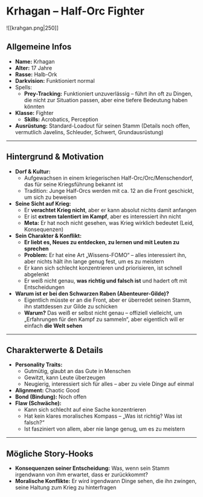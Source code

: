 # Krhagan – Half-Orc Fighter
![[krahgan.png|250]]

## Allgemeine Infos  
- **Name:** Krhagan  
- **Alter:** 17 Jahre
- **Rasse:** Halb-Ork
- **Darkvision:** Funktioniert normal  
- Spells:
  - **Prey-Tracking:** Funktioniert unzuverlässig – führt ihn oft zu Dingen, die nicht zur Situation passen, aber eine tiefere Bedeutung haben könnten 
- **Klasse:** Fighter 
  - **Skills:** Acrobatics, Perception  
- **Ausrüstung:** Standard-Loadout für seinen Stamm (Details noch offen, vermutlich Javelins, Schleuder, Schwert, Grundausrüstung)  

---

## Hintergrund & Motivation  
- **Dorf & Kultur:**  
  - Aufgewachsen in einem kriegerischen Half-Orc/Orc/Menschendorf, das für seine Kriegsführung bekannt ist  
  - Tradition: Junge Half-Orcs werden mit ca. 12 an die Front geschickt, um sich zu beweisen  
- **Seine Sicht auf Krieg:**  
  - Er **verachtet Krieg nicht**, aber er kann absolut nichts damit anfangen  
  - Er ist **extrem talentiert im Kampf**, aber es interessiert ihn nicht  
  - **Meta:** Er hat noch nicht gesehen, was Krieg wirklich bedeutet (Leid, Konsequenzen)  
- **Sein Charakter & Konflikt:**  
  - **Er liebt es, Neues zu entdecken, zu lernen und mit Leuten zu sprechen**  
  - **Problem:** Er hat eine Art „Wissens-FOMO“ – alles interessiert ihn, aber nichts hält ihn lange genug fest, um es zu meistern  
  - Er kann sich schlecht konzentrieren und priorisieren, ist schnell abgelenkt  
  - Er weiß nicht genau, **was richtig und falsch ist** und hadert oft mit Entscheidungen  
- **Warum ist er bei den Schwarzen Raben (Abenteurer-Gilde)?**  
  - Eigentlich müsste er an die Front, aber er überredet seinen Stamm, ihn stattdessen zur Gilde zu schicken  
  - **Warum?** Das weiß er selbst nicht genau – offiziell vielleicht, um „Erfahrungen für den Kampf zu sammeln“, aber eigentlich will er einfach **die Welt sehen**  

---

## Charakterwerte & Details  
- **Personality Traits:**  
  - Gutmütig, glaubt an das Gute in Menschen  
  - Gewitzt, kann Leute überzeugen  
  - Neugierig, interessiert sich für alles – aber zu viele Dinge auf einmal  
- **Alignment:** Chaotic Good  
- **Bond (Bindung):** Noch offen  
- **Flaw (Schwäche):**  
  - Kann sich schlecht auf eine Sache konzentrieren  
  - Hat kein klares moralisches Kompass – „Was ist richtig? Was ist falsch?“  
  - Ist fasziniert von allem, aber nie lange genug, um es zu meistern  

---

## Mögliche Story-Hooks  
- **Konsequenzen seiner Entscheidung:** Was, wenn sein Stamm irgendwann von ihm erwartet, dass er zurückkommt?  
- **Moralische Konflikte:** Er wird irgendwann Dinge sehen, die ihn zwingen, seine Haltung zum Krieg zu hinterfragen  
